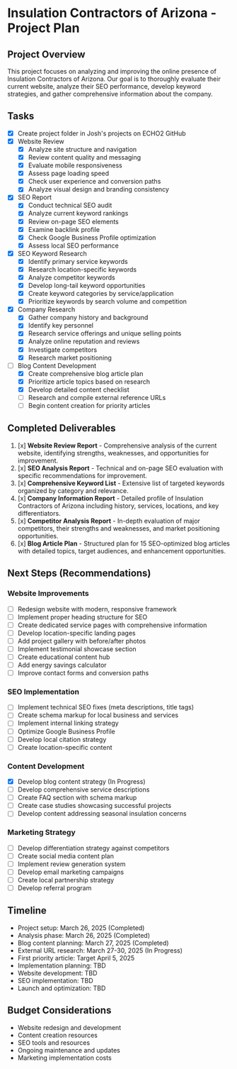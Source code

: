 # Insulation Contractors of Arizona - Project Plan

## Project Overview
This project focuses on analyzing and improving the online presence of Insulation Contractors of Arizona. Our goal is to thoroughly evaluate their current website, analyze their SEO performance, develop keyword strategies, and gather comprehensive information about the company.

## Tasks

- [x] Create project folder in Josh's projects on ECHO2 GitHub
- [x] Website Review
  - [x] Analyze site structure and navigation
  - [x] Review content quality and messaging
  - [x] Evaluate mobile responsiveness
  - [x] Assess page loading speed
  - [x] Check user experience and conversion paths
  - [x] Analyze visual design and branding consistency
- [x] SEO Report
  - [x] Conduct technical SEO audit
  - [x] Analyze current keyword rankings
  - [x] Review on-page SEO elements
  - [x] Examine backlink profile
  - [x] Check Google Business Profile optimization
  - [x] Assess local SEO performance
- [x] SEO Keyword Research
  - [x] Identify primary service keywords
  - [x] Research location-specific keywords
  - [x] Analyze competitor keywords
  - [x] Develop long-tail keyword opportunities
  - [x] Create keyword categories by service/application
  - [x] Prioritize keywords by search volume and competition
- [x] Company Research
  - [x] Gather company history and background
  - [x] Identify key personnel
  - [x] Research service offerings and unique selling points
  - [x] Analyze online reputation and reviews
  - [x] Investigate competitors
  - [x] Research market positioning
- [ ] Blog Content Development
  - [x] Create comprehensive blog article plan
  - [x] Prioritize article topics based on research
  - [x] Develop detailed content checklist
  - [ ] Research and compile external reference URLs
  - [ ] Begin content creation for priority articles

## Completed Deliverables
1. [x] **Website Review Report** - Comprehensive analysis of the current website, identifying strengths, weaknesses, and opportunities for improvement.
2. [x] **SEO Analysis Report** - Technical and on-page SEO evaluation with specific recommendations for improvement.
3. [x] **Comprehensive Keyword List** - Extensive list of targeted keywords organized by category and relevance.
4. [x] **Company Information Report** - Detailed profile of Insulation Contractors of Arizona including history, services, locations, and key differentiators.
5. [x] **Competitor Analysis Report** - In-depth evaluation of major competitors, their strengths and weaknesses, and market positioning opportunities.
6. [x] **Blog Article Plan** - Structured plan for 15 SEO-optimized blog articles with detailed topics, target audiences, and enhancement opportunities.

## Next Steps (Recommendations)

### Website Improvements
- [ ] Redesign website with modern, responsive framework
- [ ] Implement proper heading structure for SEO
- [ ] Create dedicated service pages with comprehensive information
- [ ] Develop location-specific landing pages
- [ ] Add project gallery with before/after photos
- [ ] Implement testimonial showcase section
- [ ] Create educational content hub
- [ ] Add energy savings calculator
- [ ] Improve contact forms and conversion paths

### SEO Implementation
- [ ] Implement technical SEO fixes (meta descriptions, title tags)
- [ ] Create schema markup for local business and services
- [ ] Implement internal linking strategy
- [ ] Optimize Google Business Profile
- [ ] Develop local citation strategy
- [ ] Create location-specific content

### Content Development
- [x] Develop blog content strategy (In Progress)
- [ ] Develop comprehensive service descriptions
- [ ] Create FAQ section with schema markup
- [ ] Create case studies showcasing successful projects
- [ ] Develop content addressing seasonal insulation concerns

### Marketing Strategy
- [ ] Develop differentiation strategy against competitors
- [ ] Create social media content plan
- [ ] Implement review generation system
- [ ] Develop email marketing campaigns
- [ ] Create local partnership strategy
- [ ] Develop referral program

## Timeline
- Project setup: March 26, 2025 (Completed)
- Analysis phase: March 26, 2025 (Completed)
- Blog content planning: March 27, 2025 (Completed)
- External URL research: March 27-30, 2025 (In Progress)
- First priority article: Target April 5, 2025
- Implementation planning: TBD
- Website development: TBD
- SEO implementation: TBD
- Launch and optimization: TBD

## Budget Considerations
- Website redesign and development
- Content creation resources
- SEO tools and resources
- Ongoing maintenance and updates
- Marketing implementation costs
